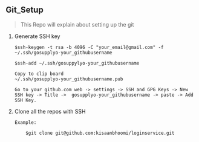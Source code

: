 ## Git_Setup

> This Repo will explain about setting up the git

1.  Generate SSH key

        $ssh-keygen -t rsa -b 4096 -C "your_email@gmail.com" -f ~/.ssh/gosupplyo-your_githubusername

        $ssh-add ~/.ssh/gosuppylyo-your_githubusername

        Copy to clip board
        ~/.ssh/gosupplyo-your_githubusername.pub

        Go to your github.com web -> settings -> SSH and GPG Keys -> New SSH key -> Title ->  gosupplyo-your_githubusername -> paste -> Add SSH Key.

2.  Clone all the repos with SSH

        Example:

            $git clone git@github.com:kisaanbhoomi/loginservice.git
